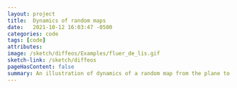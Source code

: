 ```yaml
---
layout: project
title:  Dynamics of random maps
date:   2021-10-12 16:03:47 -0500
categories: code
tags: [code]
attributes: 
image: /sketch/diffeos/Examples/fluer_de_lis.gif
sketch-link: /sketch/diffeos
pageHasContent: false
summary: An illustration of dynamics of a random map from the plane to itself. It plots the trajectories of a few random points, showing where and how they accumulate. The map is periodically modulating perlin noise. As the map changes, you can see all sorts of bifurcations and dynamic effects. Here are some more [examples](https://twitter.com/chessapigbay/status/1448164156713078785), and a little more [context](https://twitter.com/chessapigbay/status/1448151992426172416)
---
```

